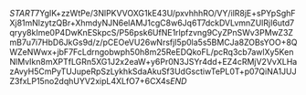 $START$7YgIK+zzWtPe/3NlPKVVOXG1kE43U/pxvhhhRO/VY/ilR8jE+sPYpSghFXj81mNlzytzQBr+XhmdyNJN6elAMJ1cgC8w6Jq6T7dckDVLvmnZUlRjI6utd7qryy8kIme0P4DwKnESkpcS/P56psk6UfNE1rlpfzvng9CyZPnSWv3PMwZ3ZmB7u7i7HbD6JkGs9d/z/pCEOeVU26wNrsfjI5p0la5s5BMCJa8ZOBsYOO+8QWZeNWwx+jbF7FcLdrngobwph50h8m25ReEDQkoFL/pcRq3cb7awlXy5KenNlMvIkn8mXPTfLGRn5XG1J2x2eaW+y6Pr0N3JSYr4dd+EZ4cRMjV2VvXLHazAvyH5CmPyTUJupeRpSzLykhkSdaAkuSf3UdGsctiwTePL0T+p07QiNA1JUJZ3fxLP15no2dqhUYV2xipL4XLfO7+6CX4s$END$